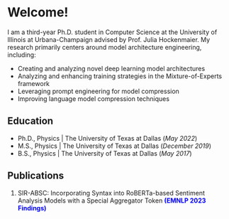 <style>
r { color: Red }
o { color: Orange }
g { color: Green }
c { color: Cyan }
b { color: Blue }
</style>

# Welcome!
I am a third-year Ph.D. student in Computer Science at the University of Illinois at Urbana-Champaign advised by Prof. Julia Hockenmaier. My research primarily centers around model architecture engineering, including: 
- Creating and analyzing novel deep learning model architectures
- Analyzing and enhancing training strategies in the Mixture-of-Experts framework
- Leveraging prompt engineering for model compression
- Improving language model compression techniques

## Education
- Ph.D., Physics | The University of Texas at Dallas (_May 2022_)								       		
- M.S., Physics	| The University of Texas at Dallas (_December 2019_)	 			        		
- B.S., Physics | The University of Texas at Dallas (_May 2017_)

## Publications
1. SIR-ABSC: Incorporating Syntax into RoBERTa-based Sentiment Analysis Models with a Special Aggregator Token <b>(EMNLP 2023 Findings)</b>
